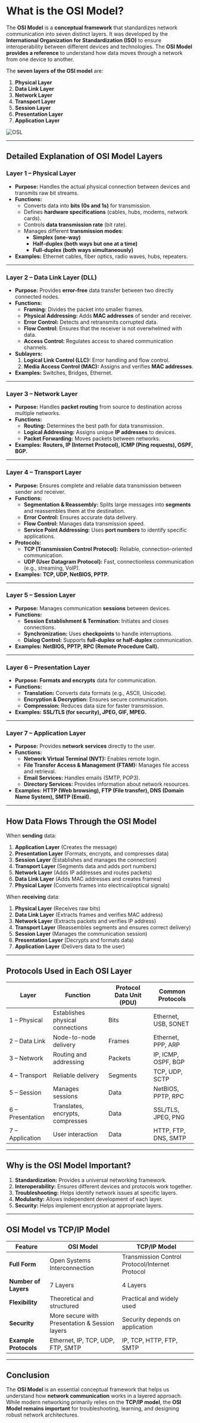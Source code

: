 # **What is the OSI Model?**

The **OSI Model** is a **conceptual framework** that standardizes network communication into seven distinct layers. It was developed by the **International Organization for Standardization (ISO)** to ensure interoperability between different devices and technologies. The **OSI Model provides a reference** to understand how data moves through a network from one device to another.

The **seven layers of the OSI model** are:

1. **Physical Layer**
2. **Data Link Layer**
3. **Network Layer**
4. **Transport Layer**
5. **Session Layer**
6. **Presentation Layer**
7. **Application Layer**

![OSL](https://media.geeksforgeeks.org/wp-content/uploads/20250117112545142665/OSI-Model-.webp)

---

## **Detailed Explanation of OSI Model Layers**

### **Layer 1 – Physical Layer**

-   **Purpose:** Handles the actual physical connection between devices and transmits raw bit streams.
-   **Functions:**
    -   Converts data into **bits (0s and 1s)** for transmission.
    -   Defines **hardware specifications** (cables, hubs, modems, network cards).
    -   Controls **data transmission rate** (bit rate).
    -   Manages different **transmission modes**:
        -   **Simplex (one-way)**
        -   **Half-duplex (both ways but one at a time)**
        -   **Full-duplex (both ways simultaneously)**
-   **Examples:** Ethernet cables, fiber optics, radio waves, hubs, repeaters.

---

### **Layer 2 – Data Link Layer (DLL)**

-   **Purpose:** Provides **error-free** data transfer between two directly connected nodes.
-   **Functions:**
    -   **Framing:** Divides the packet into smaller frames.
    -   **Physical Addressing:** Adds **MAC addresses** of sender and receiver.
    -   **Error Control:** Detects and retransmits corrupted data.
    -   **Flow Control:** Ensures that the receiver is not overwhelmed with data.
    -   **Access Control:** Regulates access to shared communication channels.
-   **Sublayers:**
    1. **Logical Link Control (LLC):** Error handling and flow control.
    2. **Media Access Control (MAC):** Assigns and verifies **MAC addresses**.
-   **Examples:** Switches, Bridges, Ethernet.

---

### **Layer 3 – Network Layer**

-   **Purpose:** Handles **packet routing** from source to destination across multiple networks.
-   **Functions:**
    -   **Routing:** Determines the best path for data transmission.
    -   **Logical Addressing:** Assigns unique **IP addresses** to devices.
    -   **Packet Forwarding:** Moves packets between networks.
-   **Examples:** **Routers, IP (Internet Protocol), ICMP (Ping requests), OSPF, BGP.**

---

### **Layer 4 – Transport Layer**

-   **Purpose:** Ensures complete and reliable data transmission between sender and receiver.
-   **Functions:**
    -   **Segmentation & Reassembly:** Splits large messages into **segments** and reassembles them at the destination.
    -   **Error Control:** Ensures accurate data delivery.
    -   **Flow Control:** Manages data transmission speed.
    -   **Service Point Addressing:** Uses **port numbers** to identify specific applications.
-   **Protocols:**
    -   **TCP (Transmission Control Protocol):** Reliable, connection-oriented communication.
    -   **UDP (User Datagram Protocol):** Fast, connectionless communication (e.g., streaming, VoIP).
-   **Examples:** **TCP, UDP, NetBIOS, PPTP.**

---

### **Layer 5 – Session Layer**

-   **Purpose:** Manages communication **sessions** between devices.
-   **Functions:**
    -   **Session Establishment & Termination:** Initiates and closes connections.
    -   **Synchronization:** Uses **checkpoints** to handle interruptions.
    -   **Dialog Control:** Supports **full-duplex or half-duplex** communication.
-   **Examples:** **NetBIOS, PPTP, RPC (Remote Procedure Call).**

---

### **Layer 6 – Presentation Layer**

-   **Purpose:** **Formats and encrypts** data for communication.
-   **Functions:**
    -   **Translation:** Converts data formats (e.g., ASCII, Unicode).
    -   **Encryption & Decryption:** Ensures secure communication.
    -   **Compression:** Reduces data size for faster transmission.
-   **Examples:** **SSL/TLS (for security), JPEG, GIF, MPEG.**

---

### **Layer 7 – Application Layer**

-   **Purpose:** Provides **network services** directly to the user.
-   **Functions:**
    -   **Network Virtual Terminal (NVT):** Enables remote login.
    -   **File Transfer Access & Management (FTAM):** Manages file access and retrieval.
    -   **Email Services:** Handles emails (SMTP, POP3).
    -   **Directory Services:** Provides information about network resources.
-   **Examples:** **HTTP (Web browsing), FTP (File transfer), DNS (Domain Name System), SMTP (Email).**

---

## **How Data Flows Through the OSI Model**

When **sending** data:

1. **Application Layer** (Creates the message)
2. **Presentation Layer** (Formats, encrypts, and compresses data)
3. **Session Layer** (Establishes and manages the connection)
4. **Transport Layer** (Segments data and adds port numbers)
5. **Network Layer** (Adds IP addresses and routes packets)
6. **Data Link Layer** (Adds MAC addresses and creates frames)
7. **Physical Layer** (Converts frames into electrical/optical signals)

When **receiving** data:

1. **Physical Layer** (Receives raw bits)
2. **Data Link Layer** (Extracts frames and verifies MAC address)
3. **Network Layer** (Extracts packets and verifies IP address)
4. **Transport Layer** (Reassembles segments and ensures correct delivery)
5. **Session Layer** (Manages the communication session)
6. **Presentation Layer** (Decrypts and formats data)
7. **Application Layer** (Delivers data to the user)

---

## **Protocols Used in Each OSI Layer**

| Layer            | Function                         | Protocol Data Unit (PDU) | Common Protocols     |
| ---------------- | -------------------------------- | ------------------------ | -------------------- |
| 1 – Physical     | Establishes physical connections | Bits                     | Ethernet, USB, SONET |
| 2 – Data Link    | Node-to-node delivery            | Frames                   | Ethernet, PPP, ARP   |
| 3 – Network      | Routing and addressing           | Packets                  | IP, ICMP, OSPF, BGP  |
| 4 – Transport    | Reliable delivery                | Segments                 | TCP, UDP, SCTP       |
| 5 – Session      | Manages sessions                 | Data                     | NetBIOS, PPTP, RPC   |
| 6 – Presentation | Translates, encrypts, compresses | Data                     | SSL/TLS, JPEG, PNG   |
| 7 – Application  | User interaction                 | Data                     | HTTP, FTP, DNS, SMTP |

---

## **Why is the OSI Model Important?**

1. **Standardization:** Provides a universal networking framework.
2. **Interoperability:** Ensures different devices and protocols work together.
3. **Troubleshooting:** Helps identify network issues at specific layers.
4. **Modularity:** Allows independent development of each layer.
5. **Security:** Helps implement encryption at appropriate layers.

---

## **OSI Model vs TCP/IP Model**

| Feature               | OSI Model                                      | TCP/IP Model                                    |
| --------------------- | ---------------------------------------------- | ----------------------------------------------- |
| **Full Form**         | Open Systems Interconnection                   | Transmission Control Protocol/Internet Protocol |
| **Number of Layers**  | 7 Layers                                       | 4 Layers                                        |
| **Flexibility**       | Theoretical and structured                     | Practical and widely used                       |
| **Security**          | More secure with Presentation & Session layers | Security depends on application                 |
| **Example Protocols** | Ethernet, IP, TCP, UDP, FTP, SMTP              | IP, TCP, HTTP, FTP, SMTP                        |

---

## **Conclusion**

The **OSI Model** is an essential conceptual framework that helps us understand how **network communication** works in a layered approach. While modern networking primarily relies on the **TCP/IP model**, the **OSI Model remains important** for troubleshooting, learning, and designing robust network architectures.
